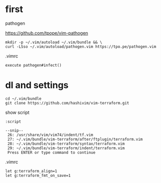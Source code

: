 
# first
pathogen

https://github.com/tpope/vim-pathogen

```
mkdir -p ~/.vim/autoload ~/.vim/bundle && \
curl -LSso ~/.vim/autoload/pathogen.vim https://tpo.pe/pathogen.vim
```

.vimrc
```vim
execute pathogen#infect()
```

# dl and settings
```
cd ~/.vim/bundle
git clone https://github.com/hashivim/vim-terraform.git
```

show script

`:script`

```
--snip--
 26: /usr/share/vim/vim74/indent/tf.vim
 27: ~/.vim/bundle/vim-terraform/after/ftplugin/terraform.vim
 28: ~/.vim/bundle/vim-terraform/syntax/terraform.vim
 29: ~/.vim/bundle/vim-terraform/indent/terraform.vim
 Press ENTER or type command to continue
```

.vimrc
```vim
let g:terraform_align=1
let g:terraform_fmt_on_save=1
```

